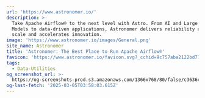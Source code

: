 ```yaml
---
url: 'https://www.astronomer.io/'
description: >-
  Take Apache Airflow® to the next level with Astro. From AI and Large Language
  Models to data-driven applications, Astronomer delivers reliability at any
  scale and accelerates innovation.
image: 'https://www.astronomer.io/images/General.png'
site_name: Astronomer
title: 'Astronomer: The Best Place to Run Apache Airflow®'
favicon: 'https://www.astronomer.io/favicon.svg?_cchid=9c757aba2122bd77699d0b55ce381f6c'
tags:
  - Data-Utilities
og_screenshot_url: >-
  https://og-screenshots-prod.s3.amazonaws.com/1366x768/80/false/c3636c9adad3e69e9e40f4d1c90fbbc94a75074ddfee7365577f5124be2c0e3a.jpeg
og-last-fetch: '2025-03-05T03:58:03.615Z'
---
```


